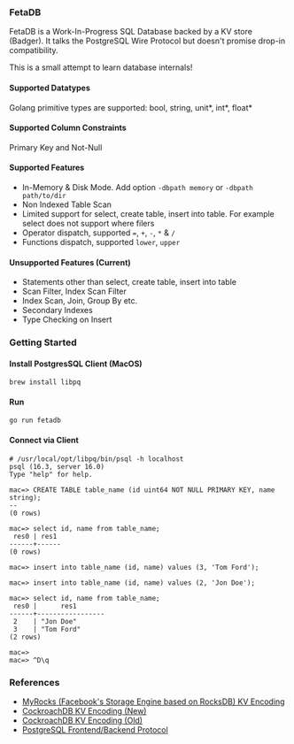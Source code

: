 ### FetaDB
FetaDB is a Work-In-Progress SQL Database backed by a KV store (Badger). It talks the PostgreSQL Wire Protocol but doesn't promise drop-in compatibility.

This is a small attempt to learn database internals!

#### Supported Datatypes
Golang primitive types are supported: bool, string, unit*, int*, float*

#### Supported Column Constraints
Primary Key and Not-Null

#### Supported Features
* In-Memory & Disk Mode. Add option `-dbpath memory` or `-dbpath path/to/dir`
* Non Indexed Table Scan
* Limited support for select, create table, insert into table. For example select does not support where filers
* Operator dispatch, supported `=`, `+`, `-`, `*` & `/`
* Functions dispatch, supported `lower`, `upper`

#### Unsupported Features (Current)
* Statements other than select, create table, insert into table
* Scan Filter, Index Scan Filter
* Index Scan, Join, Group By etc.
* Secondary Indexes
* Type Checking on Insert

### Getting Started
#### Install PostgresSQL Client (MacOS)
```shell
brew install libpq
```

#### Run
```shell
go run fetadb
```

#### Connect via Client
```shell
# /usr/local/opt/libpq/bin/psql -h localhost
psql (16.3, server 16.0)
Type "help" for help.

mac=> CREATE TABLE table_name (id uint64 NOT NULL PRIMARY KEY, name string);
--
(0 rows)

mac=> select id, name from table_name;
 res0 | res1
------+------
(0 rows)

mac=> insert into table_name (id, name) values (3, 'Tom Ford');

mac=> insert into table_name (id, name) values (2, 'Jon Doe');

mac=> select id, name from table_name;
 res0 |      res1
------+-----------------
 2    | "Jon Doe"
 3    | "Tom Ford"
(2 rows)

mac=>
mac=> ^D\q
```

### References
- [MyRocks (Facebook's Storage Engine based on RocksDB) KV Encoding](https://github.com/facebook/mysql-5.6/wiki/MyRocks-record-format)
- [CockroachDB KV Encoding (New)](https://github.com/cockroachdb/cockroach/blob/master/docs/tech-notes/encoding.md)
- [CockroachDB KV Encoding (Old)](https://www.cockroachlabs.com/blog/sql-in-cockroachdb-mapping-table-data-to-key-value-storage/)
- [PostgreSQL Frontend/Backend Protocol](https://www.postgresql.org/docs/current/protocol.html)
